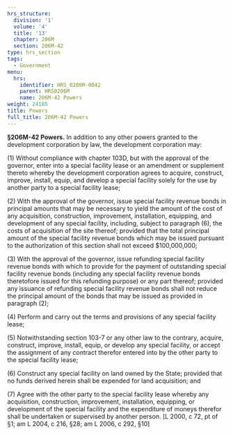 ```yaml
---
hrs_structure:
  division: '1'
  volume: '4'
  title: '13'
  chapter: 206M
  section: 206M-42
type: hrs_section
tags:
  - Government
menu:
  hrs:
    identifier: HRS_0206M-0042
    parent: HRS0206M
    name: 206M-42 Powers
weight: 24185
title: Powers
full_title: 206M-42 Powers
---
```

**§206M-42 Powers.** In addition to any other powers granted to the development corporation by law, the development corporation may:

(1) Without compliance with chapter 103D, but with the approval of the governor, enter into a special facility lease or an amendment or supplement thereto whereby the development corporation agrees to acquire, construct, improve, install, equip, and develop a special facility solely for the use by another party to a special facility lease;

(2) With the approval of the governor, issue special facility revenue bonds in principal amounts that may be necessary to yield the amount of the cost of any acquisition, construction, improvement, installation, equipping, and development of any special facility, including, subject to paragraph (6), the costs of acquisition of the site thereof; provided that the total principal amount of the special facility revenue bonds which may be issued pursuant to the authorization of this section shall not exceed $100,000,000;

(3) With the approval of the governor, issue refunding special facility revenue bonds with which to provide for the payment of outstanding special facility revenue bonds (including any special facility revenue bonds theretofore issued for this refunding purpose) or any part thereof; provided any issuance of refunding special facility revenue bonds shall not reduce the principal amount of the bonds that may be issued as provided in paragraph (2);

(4) Perform and carry out the terms and provisions of any special facility lease;

(5) Notwithstanding section 103-7 or any other law to the contrary, acquire, construct, improve, install, equip, or develop any special facility, or accept the assignment of any contract therefor entered into by the other party to the special facility lease;

(6) Construct any special facility on land owned by the State; provided that no funds derived herein shall be expended for land acquisition; and

(7) Agree with the other party to the special facility lease whereby any acquisition, construction, improvement, installation, equipping, or development of the special facility and the expenditure of moneys therefor shall be undertaken or supervised by another person. [L 2000, c 72, pt of §1; am L 2004, c 216, §28; am L 2006, c 292, §10]